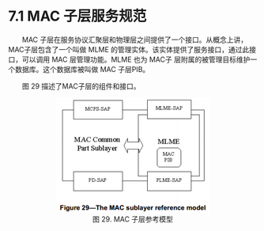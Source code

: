 # 7.1 MAC 子层服务规范

　　MAC 子层在服务协议汇聚层和物理层之间提供了一个接口。从概念上讲，MAC子层包含了一个叫做 MLME 的管理实体。该实体提供了服务接口，通过此接口，可以调用 MAC 层管理功能。MLME 也为 MAC子 层附属的被管理目标维护一个数据库。这个数据库被叫做 MAC 子层PIB。

　　图 29 描述了MAC子层的组件和接口。
  
<center><img src="../images/Image 29.png"/></center>
<center>图 29. MAC 子层参考模型 </center>
